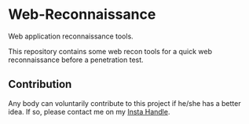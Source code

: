 # Web-Reconnaissance
Web application reconnaissance tools.

This repository contains some web recon tools for a quick web reconnaissance before a penetration test.

## Contribution

Any body can voluntarily contribute to this project if he/she has a better idea. 
If so, please contact me on my [Insta Handle](https://www.instagram.com/sayanray385/).
